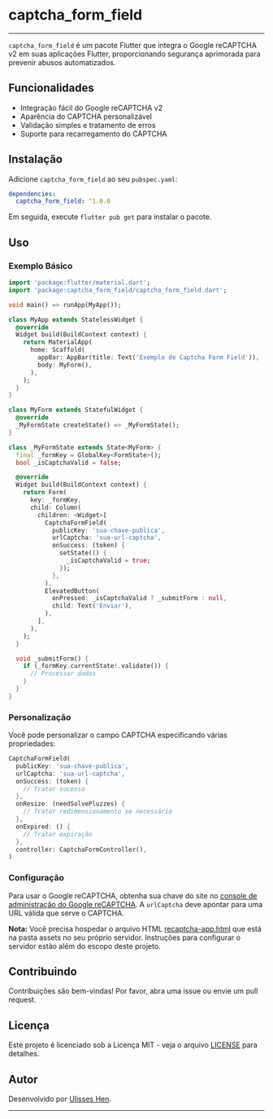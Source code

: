 
# captcha_form_field
---

`captcha_form_field` é um pacote Flutter que integra o Google reCAPTCHA v2 em suas aplicações Flutter, proporcionando segurança aprimorada para prevenir abusos automatizados.

## Funcionalidades

- Integração fácil do Google reCAPTCHA v2
- Aparência do CAPTCHA personalizável
- Validação simples e tratamento de erros
- Suporte para recarregamento do CAPTCHA

## Instalação

Adicione `captcha_form_field` ao seu `pubspec.yaml`:

```yaml
dependencies:
  captcha_form_field: ^1.0.0
```

Em seguida, execute `flutter pub get` para instalar o pacote.

## Uso

### Exemplo Básico

```dart
import 'package:flutter/material.dart';
import 'package:captcha_form_field/captcha_form_field.dart';

void main() => runApp(MyApp());

class MyApp extends StatelessWidget {
  @override
  Widget build(BuildContext context) {
    return MaterialApp(
      home: Scaffold(
        appBar: AppBar(title: Text('Exemplo de Captcha Form Field')),
        body: MyForm(),
      ),
    );
  }
}

class MyForm extends StatefulWidget {
  @override
  _MyFormState createState() => _MyFormState();
}

class _MyFormState extends State<MyForm> {
  final _formKey = GlobalKey<FormState>();
  bool _isCaptchaValid = false;

  @override
  Widget build(BuildContext context) {
    return Form(
      key: _formKey,
      child: Column(
        children: <Widget>[
          CaptchaFormField(
            publicKey: 'sua-chave-publica',
            urlCaptcha: 'sua-url-captcha',
            onSuccess: (token) {
              setState(() {
                _isCaptchaValid = true;
              });
            },
          ),
          ElevatedButton(
            onPressed: _isCaptchaValid ? _submitForm : null,
            child: Text('Enviar'),
          ),
        ],
      ),
    );
  }

  void _submitForm() {
    if (_formKey.currentState!.validate()) {
      // Processar dados
    }
  }
}
```

### Personalização

Você pode personalizar o campo CAPTCHA especificando várias propriedades:

```dart
CaptchaFormField(
  publicKey: 'sua-chave-publica',
  urlCaptcha: 'sua-url-captcha',
  onSuccess: (token) {
    // Tratar sucesso
  },
  onResize: (needSolvePluzzes) {
    // Tratar redimensionamento se necessário
  },
  onExpired: () {
    // Tratar expiração
  },
  controller: CaptchaFormController(),
)
```

### Configuração

Para usar o Google reCAPTCHA, obtenha sua chave do site no [console de administração do Google reCAPTCHA](https://www.google.com/recaptcha/admin). A `urlCaptcha` deve apontar para uma URL válida que serve o CAPTCHA.

**Nota:** Você precisa hospedar o arquivo HTML [recaptcha-app.html](`assets/recaptcha-app.html`) que está na pasta assets no seu próprio servidor. Instruções para configurar o servidor estão além do escopo deste projeto.

## Contribuindo

Contribuições são bem-vindas! Por favor, abra uma issue ou envie um pull request.

## Licença

Este projeto é licenciado sob a Licença MIT - veja o arquivo [LICENSE](LICENSE) para detalhes.

## Autor

Desenvolvido por [Ulisses Hen](https://github.com/ulisseshen).

---